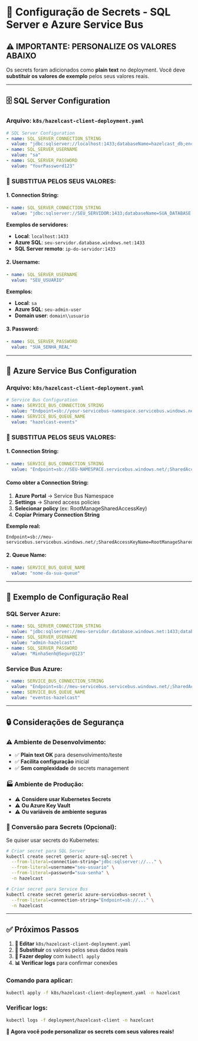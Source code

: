 # 🔐 Configuração de Secrets - SQL Server e Azure Service Bus

## ⚠️ **IMPORTANTE: PERSONALIZE OS VALORES ABAIXO**

Os secrets foram adicionados como **plain text** no deployment. Você deve **substituir os valores de exemplo** pelos seus valores reais.

---

## 🗄️ **SQL Server Configuration**

### **Arquivo**: `k8s/hazelcast-client-deployment.yaml`

```yaml
# SQL Server Configuration
- name: SQL_SERVER_CONNECTION_STRING
  value: "jdbc:sqlserver://localhost:1433;databaseName=hazelcast_db;encrypt=true;trustServerCertificate=true"
- name: SQL_SERVER_USERNAME
  value: "sa"
- name: SQL_SERVER_PASSWORD
  value: "YourPassword123"
```

### **🔧 SUBSTITUA PELOS SEUS VALORES:**

#### **1. Connection String:**
```yaml
- name: SQL_SERVER_CONNECTION_STRING
  value: "jdbc:sqlserver://SEU_SERVIDOR:1433;databaseName=SUA_DATABASE;encrypt=true;trustServerCertificate=true"
```

**Exemplos de servidores:**
- **Local**: `localhost:1433`
- **Azure SQL**: `seu-servidor.database.windows.net:1433`
- **SQL Server remoto**: `ip-do-servidor:1433`

#### **2. Username:**
```yaml
- name: SQL_SERVER_USERNAME
  value: "SEU_USUARIO"
```

**Exemplos:**
- **Local**: `sa`
- **Azure SQL**: `seu-admin-user`
- **Domain user**: `domain\\usuario`

#### **3. Password:**
```yaml
- name: SQL_SERVER_PASSWORD
  value: "SUA_SENHA_REAL"
```

---

## 🚌 **Azure Service Bus Configuration**

### **Arquivo**: `k8s/hazelcast-client-deployment.yaml`

```yaml
# Service Bus Configuration
- name: SERVICE_BUS_CONNECTION_STRING
  value: "Endpoint=sb://your-servicebus-namespace.servicebus.windows.net/;SharedAccessKeyName=RootManageSharedAccessKey;SharedAccessKey=YOUR_ACCESS_KEY_HERE"
- name: SERVICE_BUS_QUEUE_NAME
  value: "hazelcast-events"
```

### **🔧 SUBSTITUA PELOS SEUS VALORES:**

#### **1. Connection String:**
```yaml
- name: SERVICE_BUS_CONNECTION_STRING
  value: "Endpoint=sb://SEU-NAMESPACE.servicebus.windows.net/;SharedAccessKeyName=SUA_POLICY;SharedAccessKey=SUA_CHAVE_AQUI"
```

#### **Como obter a Connection String:**

1. **Azure Portal** → Service Bus Namespace
2. **Settings** → Shared access policies
3. **Selecionar policy** (ex: RootManageSharedAccessKey)
4. **Copiar Primary Connection String**

**Exemplo real:**
```
Endpoint=sb://meu-servicebus.servicebus.windows.net/;SharedAccessKeyName=RootManageSharedAccessKey;SharedAccessKey=abcd1234efgh5678ijkl...
```

#### **2. Queue Name:**
```yaml
- name: SERVICE_BUS_QUEUE_NAME
  value: "nome-da-sua-queue"
```

---

## 📝 **Exemplo de Configuração Real**

### **SQL Server Azure:**
```yaml
- name: SQL_SERVER_CONNECTION_STRING
  value: "jdbc:sqlserver://meu-servidor.database.windows.net:1433;databaseName=hazelcast_db;encrypt=true;trustServerCertificate=false"
- name: SQL_SERVER_USERNAME
  value: "admin-hazelcast"
- name: SQL_SERVER_PASSWORD
  value: "MinhaSenh@Segur@123"
```

### **Service Bus Azure:**
```yaml
- name: SERVICE_BUS_CONNECTION_STRING
  value: "Endpoint=sb://meu-servicebus.servicebus.windows.net/;SharedAccessKeyName=RootManageSharedAccessKey;SharedAccessKey=abcd1234efgh5678ijklmnop..."
- name: SERVICE_BUS_QUEUE_NAME
  value: "eventos-hazelcast"
```

---

## 🔒 **Considerações de Segurança**

### **⚠️ Ambiente de Desenvolvimento:**
- ✅ **Plain text OK** para desenvolvimento/teste
- ✅ **Facilita configuração** inicial
- ✅ **Sem complexidade** de secrets management

### **🏭 Ambiente de Produção:**
- ⚠️ **Considere usar Kubernetes Secrets**
- ⚠️ **Ou Azure Key Vault**
- ⚠️ **Ou variáveis de ambiente seguras**

### **🔐 Conversão para Secrets (Opcional):**

Se quiser usar secrets do Kubernetes:

```bash
# Criar secret para SQL Server
kubectl create secret generic azure-sql-secret \
  --from-literal=connection-string="jdbc:sqlserver://..." \
  --from-literal=username="seu-usuario" \
  --from-literal=password="sua-senha" \
  -n hazelcast

# Criar secret para Service Bus
kubectl create secret generic azure-servicebus-secret \
  --from-literal=connection-string="Endpoint=sb://..." \
  -n hazelcast
```

---

## ✅ **Próximos Passos**

1. **📝 Editar** `k8s/hazelcast-client-deployment.yaml`
2. **🔧 Substituir** os valores pelos seus dados reais
3. **🚀 Fazer deploy** com `kubectl apply`
4. **📊 Verificar logs** para confirmar conexões

### **Comando para aplicar:**
```bash
kubectl apply -f k8s/hazelcast-client-deployment.yaml -n hazelcast
```

### **Verificar logs:**
```bash
kubectl logs -f deployment/hazelcast-client -n hazelcast
```

**🎯 Agora você pode personalizar os secrets com seus valores reais!**
